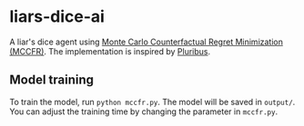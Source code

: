 # liars-dice-ai
A liar's dice agent using [Monte Carlo Counterfactual Regret Minimization (MCCFR)](https://proceedings.neurips.cc/paper/2009/file/00411460f7c92d2124a67ea0f4cb5f85-Paper.pdf). The implementation is inspired by [Pluribus](https://www.science.org/doi/10.1126/science.aay2400). 

## Model training
To train the model, run `python mccfr.py`. The model will be saved in `output/`. You can adjust the training time by changing the parameter in `mccfr.py`.